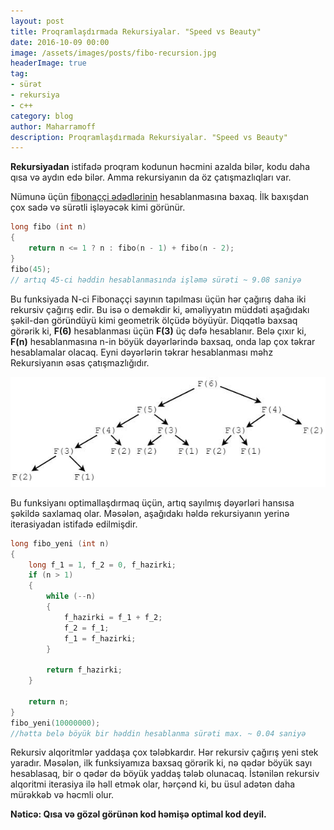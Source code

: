 ```yaml
---
layout: post
title: Proqramlaşdırmada Rekursiyalar. "Speed vs Beauty"
date: 2016-10-09 00:00
image: /assets/images/posts/fibo-recursion.jpg
headerImage: true
tag:
- sürət
- rekursiya
- c++
category: blog
author: Maharramoff
description: Proqramlaşdırmada Rekursiyalar. "Speed vs Beauty"
---
```


**Rekursiyadan** istifadə proqram kodunun həcmini azalda bilər, kodu daha qısa və aydın edə bilər. Amma rekursiyanın da öz çatışmazlıqları var.

Nümunə üçün [fibonaççi ədədlərinin](https://www.wikiwand.com/az/Fibona%C3%A7%C3%A7i_%C9%99d%C9%99dl%C9%99ri?fbclid=IwAR0HZf7q70zEAXPO7P90-v_rsOE8VCP1NQz6QIsObi4rhNVnQOTvg3FLJK0) hesablanmasına baxaq. İlk baxışdan çox sadə və sürətli işləyəcək kimi görünür.
```cpp
long fibo (int n)
{     
    return n <= 1 ? n : fibo(n - 1) + fibo(n - 2);
}
fibo(45);  
// artıq 45-ci həddin hesablanmasında işləmə sürəti ~ 9.08 saniyə
```

Bu funksiyada N-ci Fibonaççi sayının tapılması üçün hər çağırış daha iki rekursiv çağırış edir. Bu isə o deməkdir ki, əməliyyatın müddəti aşağıdakı şəkil-dən göründüyü kimi geometrik ölçüdə böyüyür. Diqqətlə baxsaq görərik ki, **F(6)** hesablanması üçün **F(3)** üç dəfə hesablanır. Belə çıxır ki, **F(n)** hesablanmasına n-in böyük dəyərlərində baxsaq, onda lap çox təkrar hesablamalar olacaq. Eyni dəyərlərin təkrar hesablanması məhz Rekursiyanın əsas çatışmazlığıdır.

![](/assets/images/posts/fibo-recursion.jpg)

Bu funksiyanı optimallaşdırmaq üçün, artıq sayılmış dəyərləri hansısa şəkildə saxlamaq olar. Məsələn, aşağıdakı həldə rekursiyanın yerinə iterasiyadan istifadə edilmişdir.
```cpp
long fibo_yeni (int n)
{ 
    long f_1 = 1, f_2 = 0, f_hazirki; 
    if (n > 1) 
    { 	
        while (--n) 
        {            
            f_hazirki = f_1 + f_2; 
            f_2 = f_1; 
            f_1 = f_hazirki; 
        }   
        
        return f_hazirki;
    }
    
    return n;
}  
fibo_yeni(10000000); 
//hətta belə böyük bir həddin hesablanma sürəti max. ~ 0.04 saniyə
```
Rekursiv alqoritmlər yaddaşa çox tələbkardır. Hər rekursiv çağırış yeni stek yaradır. Məsələn, ilk funksiyamıza baxsaq görərik ki, nə qədər böyük sayı hesablasaq, bir o qədər də böyük yaddaş tələb olunacaq. İstənilən rekursiv alqoritmi iterasiya ilə həll etmək olar, hərçənd ki, bu üsul adətən daha mürəkkəb və həcmli olur.

**Nəticə: Qısa və gözəl görünən kod həmişə optimal kod deyil.**
